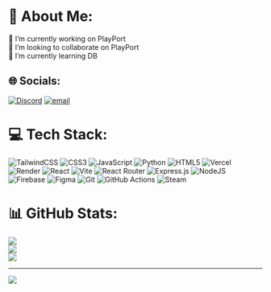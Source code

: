 # 💫 About Me:
🔭 I’m currently working on PlayPort<br>👯 I’m looking to collaborate on PlayPort<br>🌱 I’m currently learning DB<br>


## 🌐 Socials:
[![Discord](https://img.shields.io/badge/Discord-%237289DA.svg?logo=discord&logoColor=white)](https://discord.gg/1056126535427440672) [![email](https://img.shields.io/badge/Email-D14836?logo=gmail&logoColor=white)](mailto:susan.dev291@gmail.com) 

# 💻 Tech Stack:
![TailwindCSS](https://img.shields.io/badge/tailwindcss-%2338B2AC.svg?style=flat&logo=tailwind-css&logoColor=white) ![CSS3](https://img.shields.io/badge/css3-%231572B6.svg?style=flat&logo=css3&logoColor=white) ![JavaScript](https://img.shields.io/badge/javascript-%23323330.svg?style=flat&logo=javascript&logoColor=%23F7DF1E) ![Python](https://img.shields.io/badge/python-3670A0?style=flat&logo=python&logoColor=ffdd54) ![HTML5](https://img.shields.io/badge/html5-%23E34F26.svg?style=flat&logo=html5&logoColor=white) ![Vercel](https://img.shields.io/badge/vercel-%23000000.svg?style=flat&logo=vercel&logoColor=white) ![Render](https://img.shields.io/badge/Render-%46E3B7.svg?style=flat&logo=render&logoColor=white) ![React](https://img.shields.io/badge/react-%2320232a.svg?style=flat&logo=react&logoColor=%2361DAFB) ![Vite](https://img.shields.io/badge/vite-%23646CFF.svg?style=flat&logo=vite&logoColor=white) ![React Router](https://img.shields.io/badge/React_Router-CA4245?style=flat&logo=react-router&logoColor=white) ![Express.js](https://img.shields.io/badge/express.js-%23404d59.svg?style=flat&logo=express&logoColor=%2361DAFB) ![NodeJS](https://img.shields.io/badge/node.js-6DA55F?style=flat&logo=node.js&logoColor=white) ![Firebase](https://img.shields.io/badge/firebase-a08021?style=flat&logo=firebase&logoColor=ffcd34) ![Figma](https://img.shields.io/badge/figma-%23F24E1E.svg?style=flat&logo=figma&logoColor=white) ![Git](https://img.shields.io/badge/git-%23F05033.svg?style=flat&logo=git&logoColor=white) ![GitHub Actions](https://img.shields.io/badge/github%20actions-%232671E5.svg?style=flat&logo=githubactions&logoColor=white) ![Steam](https://img.shields.io/badge/steam-%23000000.svg?style=flat&logo=steam&logoColor=white)
# 📊 GitHub Stats:
![](https://github-readme-stats.vercel.app/api?username=poison291&theme=dark&hide_border=false&include_all_commits=true&count_private=true)<br/>
![](https://nirzak-streak-stats.vercel.app/?user=poison291&theme=dark&hide_border=false)<br/>
![](https://github-readme-stats.vercel.app/api/top-langs/?username=poison291&theme=dark&hide_border=false&include_all_commits=true&count_private=true&layout=compact)

---
[![](https://visitcount.itsvg.in/api?id=poison291&icon=0&color=0)](https://visitcount.itsvg.in)

<!-- Proudly created with GPRM ( https://gprm.itsvg.in ) -->
